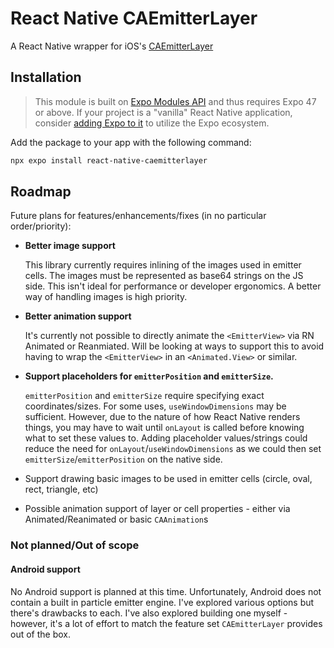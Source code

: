 # React Native CAEmitterLayer

A React Native wrapper for iOS's [CAEmitterLayer](https://developer.apple.com/documentation/quartzcore/caemitterlayer)

## Installation

> This module is built on [Expo Modules API](https://docs.expo.dev/modules/overview/) and thus requires Expo 47 or above.
> If your project is a "vanilla" React Native application, consider [adding Expo to it](https://docs.expo.dev/bare/installing-expo-modules/) to utilize the Expo ecosystem.

Add the package to your app with the following command:
```bash
npx expo install react-native-caemitterlayer
```

## Roadmap
Future plans for features/enhancements/fixes (in no particular order/priority):

- **Better image support**

   This library currently requires inlining of the images used in emitter cells. The images must be represented as base64 strings on the JS side. This isn't ideal for performance or developer ergonomics. A better way of handling images is high priority.

- **Better animation support**

   It's currently not possible to directly animate the `<EmitterView>` via RN Animated or Reanmiated. Will be looking at ways to support this to avoid having to wrap the `<EmitterView>` in an `<Animated.View>` or similar.

- **Support placeholders for `emitterPosition` and `emitterSize`.**

   `emitterPosition` and `emitterSize` require specifying exact coordinates/sizes. For some uses, `useWindowDimensions` may be sufficient. However, due to the nature of how React Native renders things, you may have to wait until `onLayout` is called before knowing what to set these values to. Adding placeholder values/strings could reduce the need for `onLayout`/`useWindowDimensions` as we could then set `emitterSize`/`emitterPosition` on the native side. 

- Support drawing basic images to be used in emitter cells (circle, oval, rect, triangle, etc)
- Possible animation support of layer or cell properties - either via Animated/Reanimated or basic `CAAnimation`s

### Not planned/Out of scope

#### Android support

No Android support is planned at this time. Unfortunately, Android does not contain a built in particle emitter engine. I've explored various options but there's drawbacks to each. I've also explored building one myself - however, it's a lot of effort to match the feature set `CAEmitterLayer` provides out of the box.
